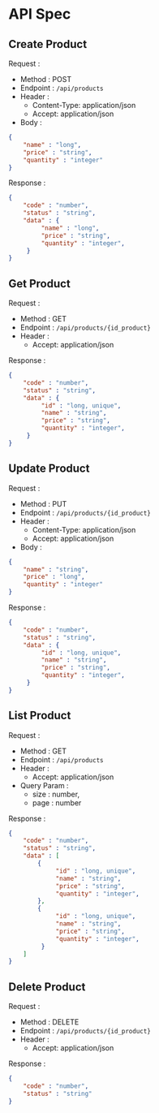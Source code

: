 # API Spec

## Create Product

Request :
- Method : POST
- Endpoint : `/api/products`
- Header :
  - Content-Type: application/json
  - Accept: application/json
- Body :

```json 
{
    "name" : "long",
    "price" : "string",
    "quantity" : "integer"
}
```

Response :

```json 
{
    "code" : "number",
    "status" : "string",
    "data" : {
         "name" : "long",
         "price" : "string",
         "quantity" : "integer",
     }
}
```

## Get Product

Request :
- Method : GET
- Endpoint : `/api/products/{id_product}`
- Header :
  - Accept: application/json

Response :

```json 
{
    "code" : "number",
    "status" : "string",
    "data" : {
         "id" : "long, unique",
         "name" : "string",
         "price" : "string",
         "quantity" : "integer",
     }
}
```

## Update Product

Request :
- Method : PUT
- Endpoint : `/api/products/{id_product}`
- Header :
  - Content-Type: application/json
  - Accept: application/json
- Body :

```json 
{
    "name" : "string",
    "price" : "long",
    "quantity" : "integer"
}
```

Response :

```json 
{
    "code" : "number",
    "status" : "string",
    "data" : {
         "id" : "long, unique",
         "name" : "string",
         "price" : "string",
         "quantity" : "integer",
     }
}
```

## List Product

Request :
- Method : GET
- Endpoint : `/api/products`
- Header :
  - Accept: application/json
- Query Param :
  - size : number,
  - page : number

Response :

```json 
{
    "code" : "number",
    "status" : "string",
    "data" : [
        {
             "id" : "long, unique",
             "name" : "string",
             "price" : "string",
             "quantity" : "integer",
        },
        {
             "id" : "long, unique",
             "name" : "string",
             "price" : "string",
             "quantity" : "integer",
         }
    ]
}
```

## Delete Product

Request :
- Method : DELETE
- Endpoint : `/api/products/{id_product}`
- Header :
  - Accept: application/json

Response :

```json 
{
    "code" : "number",
    "status" : "string"
}
```
